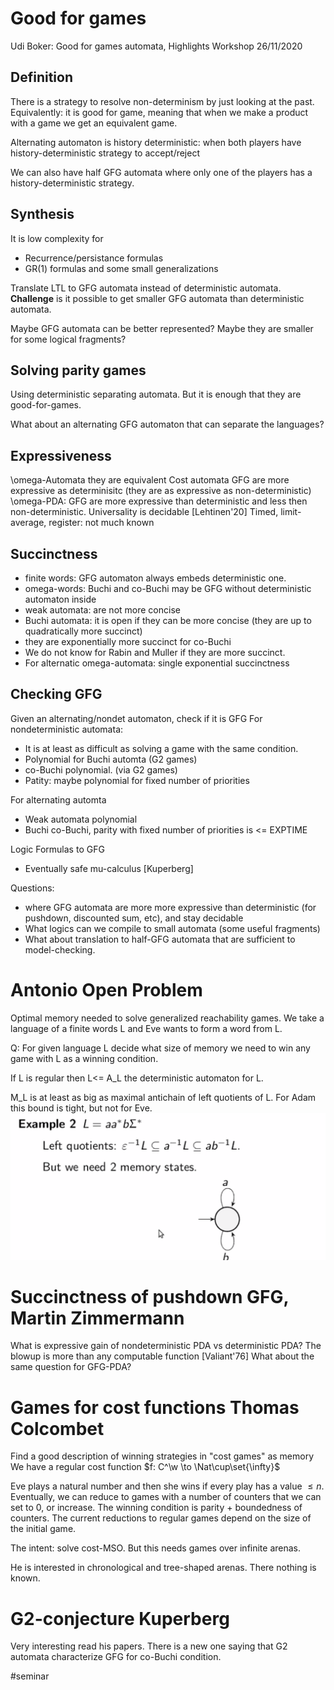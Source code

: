 # Good for games

Udi Boker: Good for games automata, Highlights Workshop 26/11/2020


## Definition
There is a strategy to resolve non-determinism by just looking at the past. 
Equivalently: it is good for game, meaning that when we make a product with a
game we get an equivalent game.

Alternating automaton is history deterministic: when both players have
history-deterministic strategy to accept/reject

We can also have half GFG automata where only one of the players has a
history-deterministic strategy.

## Synthesis
It is low complexity for 
* Recurrence/persistance formulas
* GR(1) formulas and some small generalizations

Translate LTL to GFG automata instead of deterministic automata. 
**Challenge** is it possible to get smaller GFG automata than deterministic
automata.

Maybe GFG automata can be better represented?
Maybe they are smaller for some logical fragments?

## Solving parity games
Using deterministic separating automata. But it is enough that they are
good-for-games. 

What about an alternating GFG automaton that can separate the languages?

## Expressiveness
\omega-Automata they are equivalent
Cost automata GFG are more expressive as determinisitc (they are as expressive
as non-deterministic)
\omega-PDA: GFG are more expressive than deterministic and less then
non-deterministic. Universality is decidable [Lehtinen'20]
Timed, limit-average, register: not much known

## Succinctness
* finite words: GFG automaton always embeds deterministic one.
* omega-words: Buchi and co-Buchi may be GFG without deterministic automaton inside
* weak automata: are not more concise
* Buchi automata: it is open if they can be more concise (they are up to quadratically
  more succinct)
* they are exponentially more succinct for co-Buchi
* We do not know for Rabin and Muller if they are more succinct.
* For alternatic omega-automata: single exponential succinctness 
  
## Checking GFG
Given an alternating/nondet automaton, check if it is GFG
For nondeterministic automata:
* It is at least as difficult as solving a game with the same condition.
* Polynomial for Buchi automta (G2 games)
* co-Buchi polynomial. (via G2 games)
* Patity: maybe polynomial for fixed number of priorities
  
For alternating automta
* Weak automata polynomial
* Buchi co-Buchi, parity with fixed number of priorities is <= EXPTIME
  
Logic Formulas to GFG
* Eventually safe mu-calculus [Kuperberg]

Questions:
* where GFG automata are more more expressive than deterministic (for pushdown,
  discounted sum, etc), and stay decidable
* What logics can we compile to small automata (some useful fragments)
* What about translation to half-GFG automata that are sufficient to model-checking.

# Antonio Open Problem
Optimal memory needed to solve generalized reachability games.
We take a language of a finite words L and Eve wants to form a word from L. 

Q: For given language L decide what size of memory we need to win any game with
L as a winning condition.

If L is regular then L<= A_L the deterministic automaton for L.

M_L is at least as big as maximal antichain of left quotients of L. For Adam
this bound is tight, but not for Eve.
![picture 1](images/d3eead003972f83fd6794cb775f3b537f0fc9641dca941e074691696c9468605.png)  

# Succinctness of pushdown GFG, Martin Zimmermann
What is expressive gain of nondeterministic PDA vs deterministic PDA?
The blowup is more than any computable function [Valiant'76]
What about the same question for GFG-PDA?

# Games for cost functions Thomas Colcombet
Find a good description of winning strategies in "cost games" as memory
We have a regular cost function $f: C^\w \to \Nat\cup\set{\infty}$

Eve plays a natural number and then she wins if every play has a value $\leq n$.
Eventually, we can reduce to games with a number of counters that we can set to 0, or
increase. 
The winning condition is parity + boundedness of counters. 
The current reductions to regular games depend on the size of the initial game.

The intent: solve cost-MSO. But this needs games over infinite arenas.

He is interested in chronological and tree-shaped arenas. There nothing is
known.

# G2-conjecture Kuperberg 
Very interesting read his papers. There is a new one saying that G2 automata
characterize GFG for co-Buchi condition.

#seminar
